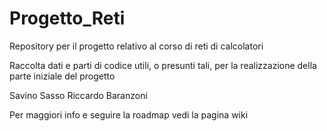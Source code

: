 Progetto_Reti
=============

Repository per il progetto relativo al corso di reti di calcolatori

Raccolta dati e parti di codice utili, o presunti tali, per la realizzazione della parte iniziale del progetto

Savino Sasso
Riccardo Baranzoni

Per maggiori info e seguire la roadmap vedi la pagina wiki
